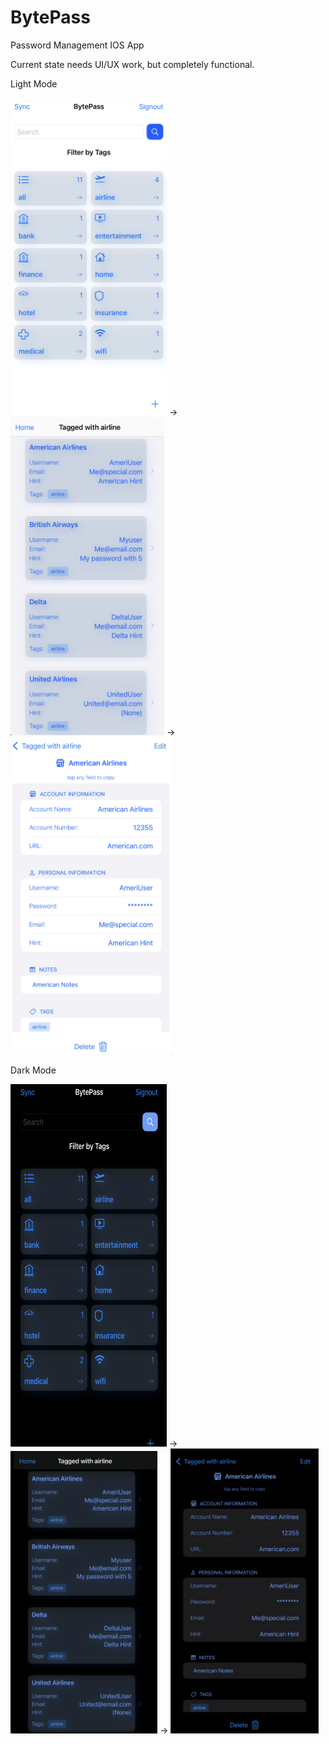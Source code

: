# BytePass
Password Management IOS App

Current state needs UI/UX work, but completely functional.

Light Mode

<img src="images/bytepass-home-page.png" width="250"/> -> <img src="images/bytepass-results-list-view.png" width="246" /> ->  <img src="images/bytepass-account-detailed-view.png" width="258" /> 

Dark Mode

<img src="images/bytepass-home-page-dark.png" width="250" height="580"/> -> <img src="images/bytepass-results-list-view-dark.png" width="235" /> ->  <img src="images/bytepass-account-detailed-view-dark.png" border="1" width="235" /> 


